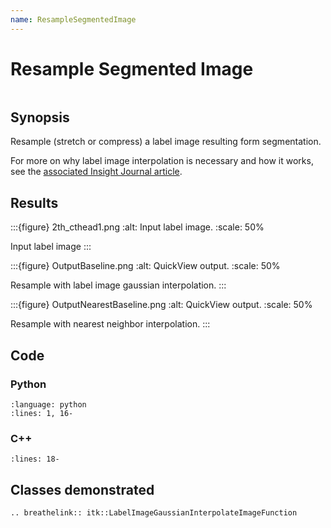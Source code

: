 ```yaml
---
name: ResampleSegmentedImage
---
```


# Resample Segmented Image

```{index} single: LabelImageGaussianInterpolateImageFunction pair: segmented; image
```

## Synopsis

Resample (stretch or compress) a label image resulting form segmentation.

For more on why label image interpolation is necessary and how it works, see the [associated Insight Journal article](https://www.insight-journal.org/browse/publication/705).

## Results

:::{figure} 2th_cthead1.png
:alt: Input label image.
:scale: 50%

Input label image
:::

:::{figure} OutputBaseline.png
:alt: QuickView output.
:scale: 50%

Resample with label image gaussian interpolation.
:::

:::{figure} OutputNearestBaseline.png
:alt: QuickView output.
:scale: 50%

Resample with nearest neighbor interpolation.
:::

## Code

### Python

```{literalinclude} Code.py
:language: python
:lines: 1, 16-
```

### C++

```{literalinclude} Code.cxx
:lines: 18-
```

## Classes demonstrated

```{eval-rst}
.. breathelink:: itk::LabelImageGaussianInterpolateImageFunction
```
